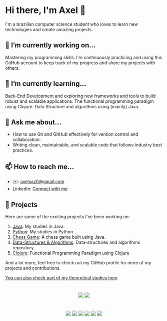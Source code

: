 # Hi there, I'm Axel 👋

I'm a brazilian computer science student who loves to learn new technologies and create amazing projects.

## 🔭 I’m currently working on...

Mastering my programming skills. I'm continuously practicing and using this GitHub account to keep track of my progress and share my projects with others.

## 🌱 I’m currently learning...

Back-End Development and exploring new frameworks and tools to build robust and scalable applications.
The functional programming paradigm using Clojure.
Data Structure and algorithms using (mainly) Java.

## 💬 Ask me about...

- How to use Git and GitHub effectively for version control and collaboration.
- Writing clean, maintainable, and scalable code that follows industry best practices.

## 📫 How to reach me...

- ✉️: axelvaz0@gmail.com
- LinkedIn: [Connect with me](https://www.linkedin.com/in/axelvaz/)

## 🚀 Projects

Here are some of the exciting projects I've been working on:

1. [Java](https://github.com/Axelvazslima/java-practices): My studies in Java.
2. [Python](https://github.com/Axelvazslima/practices-python): My studies in Python.
3. [Chess Game](https://github.com/Axelvazslima/chess-java): A chess game built using Java.
4. [Data-Structures & Algorithms](https://github.com/Axelvazslima/data-structures): Data-structures and algorithms repository.
5. [Clojure](https://github.com/Axelvazslima/clojure-codes): Functional Programming Paradigm using Clojure

And a lot more, feel free to check out my GitHub profile for more of my projects and contributions.

[You can also check part of my theoretical studies here](https://axelvaz.notion.site/axelvaz/Coding-Studies-9e9d3a7c6e5243f68a230eddf5f5048f)

#
<div style = "flex" align="center">
<img src="https://github-readme-stats.vercel.app/api/top-langs/?username=Axelvazslima&theme=tokyonight" />
<img src="https://github-readme-streak-stats.herokuapp.com/?user=Axelvazslima&theme=tokyonight" />
</div>

#
<div style = "flex" align="center">
  <img src="https://img.shields.io/badge/OpenJDK-ED8B00?style=for-the-badge&logo=openjdk&logoColor=white" />
  <img src="https://img.shields.io/badge/Python-FFD43B?style=for-the-badge&logo=python&logoColor=blue" />
  <img src="https://img.shields.io/badge/VIM-%2311AB00.svg?&style=for-the-badge&logo=vim&logoColor=white" />
  <img src="https://img.shields.io/badge/IntelliJ_IDEA-000000.svg?style=for-the-badge&logo=intellij-idea&logoColor=white" />
  <img src="https://img.shields.io/badge/GIT-E44C30?style=for-the-badge&logo=git&logoColor=white" />
  <img src="https://img.shields.io/badge/tmux-1BB91F?style=for-the-badge&logo=tmux&logoColor=white" />
</div>

